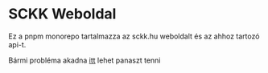 # SCKK Weboldal

Ez a pnpm monorepo tartalmazza az sckk.hu weboldalt és az ahhoz tartozó api-t.

Bármi probléma akadna [itt](https://github.com/SCKK-APMS-Dev/TaxiWeb/issues/new) lehet panaszt tenni
